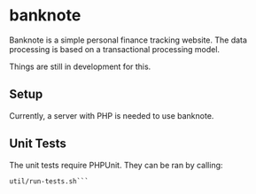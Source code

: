 # banknote


Banknote is a simple personal finance tracking website. The data processing is based on a transactional processing model.

Things are still in development for this.


## Setup

Currently, a server with PHP is needed to use banknote.

## Unit Tests

The unit tests require PHPUnit. They can be ran by calling:
```
util/run-tests.sh```
